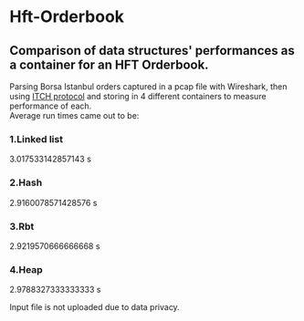 # Hft-Orderbook

## Comparison of data structures' performances as a container for an HFT Orderbook.
Parsing Borsa Istanbul orders captured in a pcap file with Wireshark, then using [ITCH protocol](https://www.borsaistanbul.com/files/bistech-itch-protocol-specification.pdf) and storing in 4 different containers to measure performance of each. <br />
Average run times came out to be: <br />
### 1.Linked list  <br />
3.017533142857143 s
### 2.Hash  <br />
2.9160078571428576 s
### 3.Rbt <br />
2.9219570666666668 s
### 4.Heap
2.9788327333333333 s
<br />

Input file is not uploaded due to data privacy. <br />
